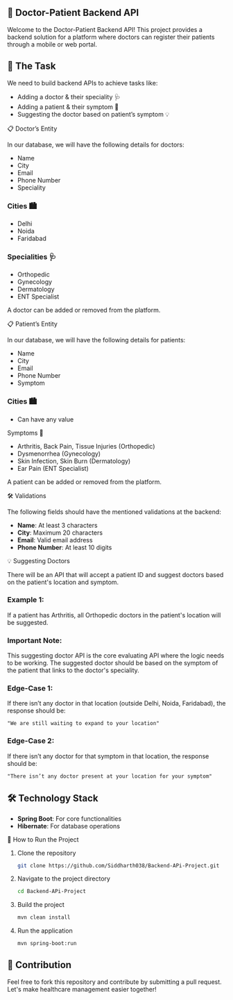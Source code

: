 
## 🏥 Doctor-Patient Backend API

Welcome to the Doctor-Patient Backend API! This project provides a backend solution for a platform where doctors can register their patients through a mobile or web portal.

## 🚀 The Task


We need to build backend APIs to achieve tasks like:

- Adding a doctor & their speciality 🩺
- Adding a patient & their symptom 🏥
- Suggesting the doctor based on patient’s symptom 💡

📋 Doctor’s Entity

In our database, we will have the following details for doctors:

- Name
- City
- Email
- Phone Number
- Speciality

### Cities 🏙️
- Delhi
- Noida
- Faridabad

### Specialities 🩺
- Orthopedic
- Gynecology
- Dermatology
- ENT Specialist

A doctor can be added or removed from the platform.

📋 Patient’s Entity

In our database, we will have the following details for patients:

- Name
- City
- Email
- Phone Number
- Symptom

### Cities 🏙️
- Can have any value

Symptoms 🤒
- Arthritis, Back Pain, Tissue Injuries (Orthopedic)
- Dysmenorrhea (Gynecology)
- Skin Infection, Skin Burn (Dermatology)
- Ear Pain (ENT Specialist)

A patient can be added or removed from the platform.

🛠️ Validations

The following fields should have the mentioned validations at the backend:

- **Name**: At least 3 characters
- **City**: Maximum 20 characters
- **Email**: Valid email address
- **Phone Number**: At least 10 digits

💡 Suggesting Doctors

There will be an API that will accept a patient ID and suggest doctors based on the patient's location and symptom.

### Example 1:
If a patient has Arthritis, all Orthopedic doctors in the patient's location will be suggested.

### Important Note:
This suggesting doctor API is the core evaluating API where the logic needs to be working. The suggested doctor should be based on the symptom of the patient that links to the doctor's speciality.

### Edge-Case 1:
If there isn’t any doctor in that location (outside Delhi, Noida, Faridabad), the response should be:
```
"We are still waiting to expand to your location"
```

### Edge-Case 2:
If there isn’t any doctor for that symptom in that location, the response should be:
```
"There isn’t any doctor present at your location for your symptom"
```
## 🛠️ Technology Stack

- **Spring Boot**: For core functionalities
- **Hibernate**: For database operations

🌟 How to Run the Project

1. Clone the repository
   ```bash
   git clone https://github.com/Siddharth038/Backend-APi-Project.git
   ```
2. Navigate to the project directory
   ```bash
   cd Backend-APi-Project
   ```
3. Build the project
   ```bash
   mvn clean install
   ```
4. Run the application
   ```bash
   mvn spring-boot:run
   ```

## 🤝 Contribution

Feel free to fork this repository and contribute by submitting a pull request. Let's make healthcare management easier together!
